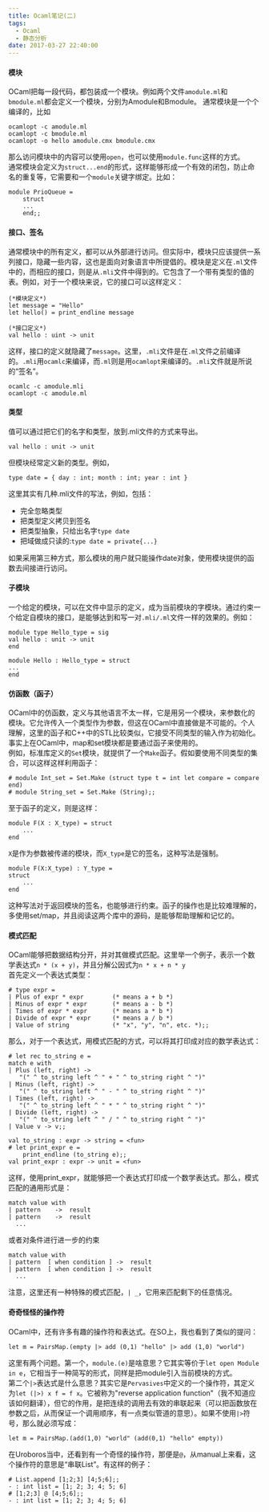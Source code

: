 ```yaml
---
title: Ocaml笔记(二)
tags:
  - Ocaml
  - 静态分析
date: 2017-03-27 22:40:00
---
```

#### 模块
OCaml把每一段代码，都包装成一个模块。例如两个文件`amodule.ml`和`bmodule.ml`都会定义一个模块，分别为Amodule和Bmodule。
通常模块是一个个编译的，比如

	ocamlopt -c amodule.ml
	ocamlopt -c bmodule.ml
	ocamlopt -o hello amodule.cmx bmodule.cmx
	
那么访问模块中的内容可以使用`open`，也可以使用`module.func`这样的方式。  
通常模块会定义为`struct...end`的形式，这样能够形成一个有效的闭包，防止命名的重复等，它需要和一个`module`关键字绑定。比如：

	module PrioQueue = 
		struct
		...
		end;;



#### 接口、签名
通常模块中的所有定义，都可以从外部进行访问。但实际中，模块只应该提供一系列接口，隐藏一些内容，这也是面向对象语言中所提倡的。模块是定义在`.ml`文件中的，而相应的接口，则是从`.mli`文件中得到的。它包含了一个带有类型的值的表。例如，对于一个模块来说，它的接口可以这样定义：

	(*模块定义*)
	let message = "Hello"
	let hello() = print_endline message
	
	(*接口定义*)
	val hello : uint -> unit

这样，接口的定义就隐藏了`message`。这里，`.mli`文件是在`.ml`文件之前编译的。`.mli`用`ocamlc`来编译，而`.ml`则是用`ocamlopt`来编译的。`.mli`文件就是所说的“签名”。

	ocamlc -c amodule.mli
	ocamlopt -c amodule.ml
	
#### 类型
值可以通过把它们的名字和类型，放到.mli文件的方式来导出。
	
	val hello : unit -> unit

但模块经常定义新的类型。例如，

	type date = { day : int; month : int; year : int }

这里其实有几种.mli文件的写法，例如，包括：

+ 完全忽略类型
+ 把类型定义拷贝到签名
+ 把类型抽象，只给出名字`type date`
+ 把域做成只读的:`type date = private{...}`

如果采用第三种方式，那么模块的用户就只能操作date对象，使用模块提供的函数去间接进行访问。	
#### 子模块
一个给定的模块，可以在文件中显示的定义，成为当前模块的字模块。通过约束一个给定自模块的接口，是能够达到和写一对`.mli/.ml`文件一样的效果的。例如：

	module type Hello_type = sig
 	val hello : unit -> unit
	end
  
	module Hello : Hello_type = struct
  	...
	end
	
#### 仿函数（函子）
OCaml中的仿函数，定义与其他语言不太一样，它是用另一个模块，来参数化的模块。它允许传入一个类型作为参数，但这在OCaml中直接做是不可能的。个人理解，这里的函子和C++中的STL比较类似，它接受不同类型的输入作为初始化。事实上在OCaml中，map和set模块都是要通过函子来使用的。  
例如，标准库定义的`Set`模块，就提供了一个`Make`函子。假如要使用不同类型的集合，可以这样这样利用函子：
	
	# module Int_set = Set.Make (struct type t = int let compare = compare end)
    # module String_set = Set.Make (String);;

至于函子的定义，则是这样：

	module F(X : X_type) = struct
		...
	end

`X`是作为参数被传递的模块，而`X_type`是它的签名，这种写法是强制。  

	module F(X:X_type) : Y_type = 
	struct
		...
	end

这种写法对于返回模块的签名，也能够进行约束。函子的操作也是比较难理解的，多使用set/map，并且阅读这两个库中的源码，是能够帮助理解和记忆的。  

#### 模式匹配
OCaml能够把数据结构分开，并对其做模式匹配。这里举一个例子，表示一个数学表达式`n * (x + y)`，并且分解公因式为`n * x + n * y`  
首先定义一个表达式类型：

	# type expr =
    | Plus of expr * expr        (* means a + b *)
    | Minus of expr * expr       (* means a - b *)
    | Times of expr * expr       (* means a * b *)
    | Divide of expr * expr      (* means a / b *)
    | Value of string            (* "x", "y", "n", etc. *);;
    
那么，对于一个表达式，用模式匹配的方式，可以将其打印成对应的数学表达式：  
	
	# let rec to_string e =
    match e with
    | Plus (left, right) ->
       "(" ^ to_string left ^ " + " ^ to_string right ^ ")"
    | Minus (left, right) ->
       "(" ^ to_string left ^ " - " ^ to_string right ^ ")"
    | Times (left, right) ->
       "(" ^ to_string left ^ " * " ^ to_string right ^ ")"
    | Divide (left, right) ->
       "(" ^ to_string left ^ " / " ^ to_string right ^ ")"
    | Value v -> v;;
    
	val to_string : expr -> string = <fun>
	# let print_expr e =
    	print_endline (to_string e);;
	val print_expr : expr -> unit = <fun>
	
这样，使用print_expr，就能够把一个表达式打印成一个数学表达式。那么，模式匹配的通用形式是：

	match value with
	| pattern    ->  result
	| pattern    ->  result
	  ...
	  
或者对条件进行进一步的约束

	match value with
	| pattern  [ when condition ] ->  result
	| pattern  [ when condition ] ->  result
	  ...
	  
注意，这里还有一种特殊的模式匹配，`| _`，它用来匹配剩下的任意情况。

#### 奇奇怪怪的操作符
OCaml中，还有许多有趣的操作符和表达式。在SO上，我也看到了类似的提问： 
 
	let m = PairsMap.(empty |> add (0,1) "hello" |> add (1,0) "world") 
	
这里有两个问题。第一个，`module.(e)`是啥意思？它其实等价于`let open Module in e`，它相当于一种简写的形式，同样是把module引入当前模块的方式。  
第二个`|>`表达式是什么意思？其实它是`Pervasives`中定义的一个操作符，其定义为`let (|>) x f = f x`。它被称为"reverse application function"（我不知道应该如何翻译），但它的作用，是把连续的调用去有效的串联起来（可以把函数放在参数之后，从而保证一个调用顺序，有一点类似管道的意思）。如果不使用`|>`符号，那么就必须写成：

	let m = PairsMap.(add(1,0) "world" (add(0,1) "hello" empty))
	
在Uroboros当中，还看到有一个奇怪的操作符，那便是`@`，从manual上来看，这个操作符的意思是“串联List”。有这样的例子：

	# List.append [1;2;3] [4;5;6];;
	- : int list = [1; 2; 3; 4; 5; 6]
	# [1;2;3] @ [4;5;6];;
	- : int list = [1; 2; 3; 4; 5; 6]

